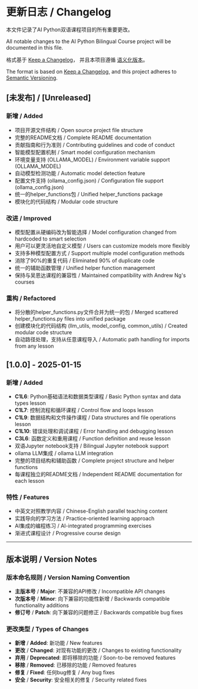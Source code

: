 # 更新日志 / Changelog

本文件记录了AI Python双语课程项目的所有重要更改。

All notable changes to the AI Python Bilingual Course project will be documented in this file.

格式基于 [Keep a Changelog](https://keepachangelog.com/zh-CN/1.0.0/)，
并且本项目遵循 [语义化版本](https://semver.org/lang/zh-CN/)。

The format is based on [Keep a Changelog](https://keepachangelog.com/en/1.0.0/),
and this project adheres to [Semantic Versioning](https://semver.org/spec/v2.0.0.html).

## [未发布] / [Unreleased]

### 新增 / Added
- 项目开源文件结构 / Open source project file structure
- 完整的README文档 / Complete README documentation
- 贡献指南和行为准则 / Contributing guidelines and code of conduct
- 智能模型配置机制 / Smart model configuration mechanism
- 环境变量支持 (OLLAMA_MODEL) / Environment variable support (OLLAMA_MODEL)
- 自动模型检测功能 / Automatic model detection feature
- 配置文件支持 (ollama_config.json) / Configuration file support (ollama_config.json)
- 统一的helper_functions包 / Unified helper_functions package
- 模块化的代码结构 / Modular code structure

### 改进 / Improved
- 模型配置从硬编码改为智能选择 / Model configuration changed from hardcoded to smart selection
- 用户可以更灵活地自定义模型 / Users can customize models more flexibly
- 支持多种模型配置方式 / Support multiple model configuration methods
- 消除了90%的重复代码 / Eliminated 90% of duplicate code
- 统一的辅助函数管理 / Unified helper function management
- 保持与吴恩达课程的兼容性 / Maintained compatibility with Andrew Ng's courses

### 重构 / Refactored
- 将分散的helper_functions.py文件合并为统一的包 / Merged scattered helper_functions.py files into unified package
- 创建模块化的代码结构 (llm_utils, model_config, common_utils) / Created modular code structure
- 自动路径处理，支持从任意课程导入 / Automatic path handling for imports from any lesson

## [1.0.0] - 2025-01-15

### 新增 / Added
- **C1L6**: Python基础语法和数据类型课程 / Basic Python syntax and data types lesson
- **C1L7**: 控制流程和循环课程 / Control flow and loops lesson
- **C1L9**: 数据结构和文件操作课程 / Data structures and file operations lesson
- **C1L10**: 错误处理和调试课程 / Error handling and debugging lesson
- **C3L6**: 函数定义和重用课程 / Function definition and reuse lesson
- 双语Jupyter notebook支持 / Bilingual Jupyter notebook support
- ollama LLM集成 / ollama LLM integration
- 完整的项目结构和辅助函数 / Complete project structure and helper functions
- 每课程独立的README文档 / Independent README documentation for each lesson

### 特性 / Features
- 中英文对照教学内容 / Chinese-English parallel teaching content
- 实践导向的学习方法 / Practice-oriented learning approach
- AI集成的编程练习 / AI-integrated programming exercises
- 渐进式课程设计 / Progressive course design

---

## 版本说明 / Version Notes

### 版本命名规则 / Version Naming Convention
- **主版本号** / **Major**: 不兼容的API修改 / Incompatible API changes
- **次版本号** / **Minor**: 向下兼容的功能性新增 / Backwards compatible functionality additions
- **修订号** / **Patch**: 向下兼容的问题修正 / Backwards compatible bug fixes

### 更改类型 / Types of Changes
- **新增** / **Added**: 新功能 / New features
- **更改** / **Changed**: 对现有功能的更改 / Changes to existing functionality
- **弃用** / **Deprecated**: 即将移除的功能 / Soon-to-be removed features
- **移除** / **Removed**: 已移除的功能 / Removed features
- **修复** / **Fixed**: 任何bug修复 / Any bug fixes
- **安全** / **Security**: 安全相关的修复 / Security related fixes